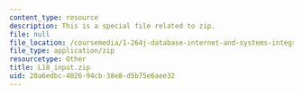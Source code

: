 ```yaml
---
content_type: resource
description: This is a special file related to zip.
file: null
file_location: /coursemedia/1-264j-database-internet-and-systems-integration-technologies-fall-2013/20a6edbc402694cb38e8d5b75e6aee32_L18_input.zip
file_type: application/zip
resourcetype: Other
title: L18_input.zip
uid: 20a6edbc-4026-94cb-38e8-d5b75e6aee32
---
```

